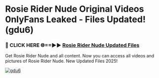 # Rosie Rider Nude Original Videos 0nlyFans Leaked - Files Updated! (gdu6)

<h3>🔴 CLICK HERE 🌐==►► <a href="https://tinyurl.com/4mcuefdz" rel="nofollow">Rosie Rider Nude Updated Files</a></h3>

Get Rosie Rider Nude and all content. Now you can access all videos and pictures of Rosie Rider Nude. New Updated Files 2025!

[![gdu6](https://i.imgur.com/StAQSOY.gif)](https://tinyurl.com/4mcuefdz)
